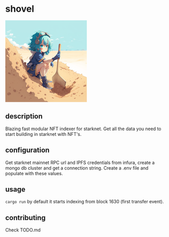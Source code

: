 # shovel
![shovel in sand](logo.png?raw=true "Title")

## description
Blazing fast modular NFT indexer for starknet.
Get all the data you need to start building in starknet with NFT's.

## configuration
Get starknet mainnet RPC url and  IPFS credentials from infura, create a mongo db cluster and get a connection string.
Create a .env file and populate with these values.

## usage
`cargo run`
by default it starts indexing from block 1630 (first transfer event).

## contributing
Check TODO.md

